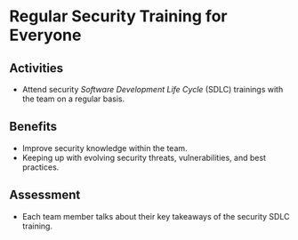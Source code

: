# Regular Security Training for Everyone

## Activities

- Attend security *Software Development Life Cycle* (SDLC) trainings with the team on a regular basis.

## Benefits

- Improve security knowledge within the team.
- Keeping up with evolving security threats, vulnerabilities, and best practices.

## Assessment

- Each team member talks about their key takeaways of the security SDLC training.
